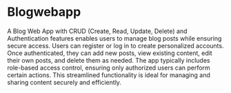 # Blogwebapp
A Blog Web App with CRUD (Create, Read, Update, Delete) and Authentication features enables users to manage blog posts while ensuring secure access. Users can register or log in to create personalized accounts. Once authenticated, they can add new posts, view existing content, edit their own posts, and delete them as needed. The app typically includes role-based access control, ensuring only authorized users can perform certain actions. This streamlined functionality is ideal for managing and sharing content securely and efficiently.
